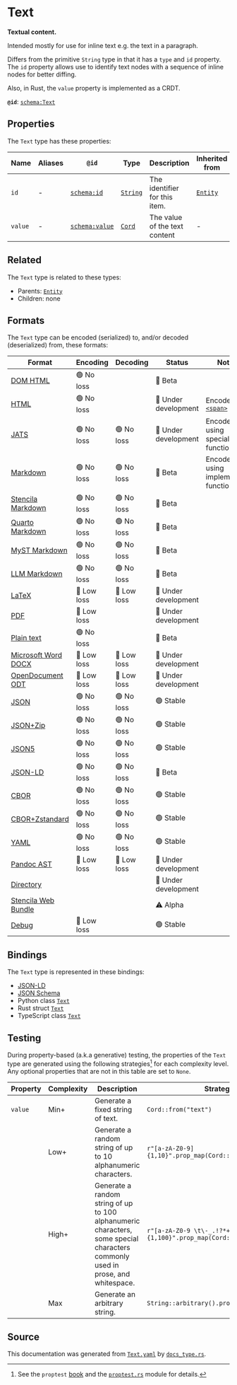 # Text

**Textual content.**

Intended mostly for use for inline text e.g. the text in a paragraph.

Differs from the primitive `String` type in that it has a `type` and `id` property.
The `id` property allows use to identify text nodes with a sequence of inline nodes
for better diffing.

Also, in Rust, the `value` property is implemented as a CRDT.


**`@id`**: [`schema:Text`](https://schema.org/Text)

## Properties

The `Text` type has these properties:

| Name    | Aliases | `@id`                                      | Type                                                                                            | Description                   | Inherited from                                                                                   |
| ------- | ------- | ------------------------------------------ | ----------------------------------------------------------------------------------------------- | ----------------------------- | ------------------------------------------------------------------------------------------------ |
| `id`    | -       | [`schema:id`](https://schema.org/id)       | [`String`](https://github.com/stencila/stencila/blob/main/docs/reference/schema/data/string.md) | The identifier for this item. | [`Entity`](https://github.com/stencila/stencila/blob/main/docs/reference/schema/other/entity.md) |
| `value` | -       | [`schema:value`](https://schema.org/value) | [`Cord`](https://github.com/stencila/stencila/blob/main/docs/reference/schema/data/cord.md)     | The value of the text content | -                                                                                                |

## Related

The `Text` type is related to these types:

- Parents: [`Entity`](https://github.com/stencila/stencila/blob/main/docs/reference/schema/other/entity.md)
- Children: none

## Formats

The `Text` type can be encoded (serialized) to, and/or decoded (deserialized) from, these formats:

| Format                                                                                               | Encoding   | Decoding   | Status              | Notes                                                                                 |
| ---------------------------------------------------------------------------------------------------- | ---------- | ---------- | ------------------- | ------------------------------------------------------------------------------------- |
| [DOM HTML](https://github.com/stencila/stencila/blob/main/docs/reference/formats/dom.html.md)        | 🟢 No loss  |            | 🔶 Beta              |                                                                                       |
| [HTML](https://github.com/stencila/stencila/blob/main/docs/reference/formats/html.md)                | 🟢 No loss  |            | 🚧 Under development | Encoded as [`<span>`](https://developer.mozilla.org/en-US/docs/Web/HTML/Element/span) |
| [JATS](https://github.com/stencila/stencila/blob/main/docs/reference/formats/jats.md)                | 🟢 No loss  | 🟢 No loss  | 🚧 Under development | Encoded using special function                                                        |
| [Markdown](https://github.com/stencila/stencila/blob/main/docs/reference/formats/md.md)              | 🟢 No loss  | 🟢 No loss  | 🔶 Beta              | Encoded using implemented function                                                    |
| [Stencila Markdown](https://github.com/stencila/stencila/blob/main/docs/reference/formats/smd.md)    | 🟢 No loss  | 🟢 No loss  | 🔶 Beta              |                                                                                       |
| [Quarto Markdown](https://github.com/stencila/stencila/blob/main/docs/reference/formats/qmd.md)      | 🟢 No loss  | 🟢 No loss  | 🔶 Beta              |                                                                                       |
| [MyST Markdown](https://github.com/stencila/stencila/blob/main/docs/reference/formats/myst.md)       | 🟢 No loss  | 🟢 No loss  | 🔶 Beta              |                                                                                       |
| [LLM Markdown](https://github.com/stencila/stencila/blob/main/docs/reference/formats/llmd.md)        | 🟢 No loss  | 🟢 No loss  | 🔶 Beta              |                                                                                       |
| [LaTeX](https://github.com/stencila/stencila/blob/main/docs/reference/formats/latex.md)              | 🔷 Low loss | 🔷 Low loss | 🚧 Under development |                                                                                       |
| [PDF](https://github.com/stencila/stencila/blob/main/docs/reference/formats/pdf.md)                  | 🔷 Low loss |            | 🚧 Under development |                                                                                       |
| [Plain text](https://github.com/stencila/stencila/blob/main/docs/reference/formats/text.md)          | 🟢 No loss  |            | 🔶 Beta              |                                                                                       |
| [Microsoft Word DOCX](https://github.com/stencila/stencila/blob/main/docs/reference/formats/docx.md) | 🔷 Low loss | 🔷 Low loss | 🚧 Under development |                                                                                       |
| [OpenDocument ODT](https://github.com/stencila/stencila/blob/main/docs/reference/formats/odt.md)     | 🔷 Low loss | 🔷 Low loss | 🚧 Under development |                                                                                       |
| [JSON](https://github.com/stencila/stencila/blob/main/docs/reference/formats/json.md)                | 🟢 No loss  | 🟢 No loss  | 🟢 Stable            |                                                                                       |
| [JSON+Zip](https://github.com/stencila/stencila/blob/main/docs/reference/formats/json.zip.md)        | 🟢 No loss  | 🟢 No loss  | 🟢 Stable            |                                                                                       |
| [JSON5](https://github.com/stencila/stencila/blob/main/docs/reference/formats/json5.md)              | 🟢 No loss  | 🟢 No loss  | 🟢 Stable            |                                                                                       |
| [JSON-LD](https://github.com/stencila/stencila/blob/main/docs/reference/formats/jsonld.md)           | 🟢 No loss  | 🟢 No loss  | 🔶 Beta              |                                                                                       |
| [CBOR](https://github.com/stencila/stencila/blob/main/docs/reference/formats/cbor.md)                | 🟢 No loss  | 🟢 No loss  | 🟢 Stable            |                                                                                       |
| [CBOR+Zstandard](https://github.com/stencila/stencila/blob/main/docs/reference/formats/cbor.zstd.md) | 🟢 No loss  | 🟢 No loss  | 🟢 Stable            |                                                                                       |
| [YAML](https://github.com/stencila/stencila/blob/main/docs/reference/formats/yaml.md)                | 🟢 No loss  | 🟢 No loss  | 🟢 Stable            |                                                                                       |
| [Pandoc AST](https://github.com/stencila/stencila/blob/main/docs/reference/formats/pandoc.md)        | 🔷 Low loss | 🔷 Low loss | 🚧 Under development |                                                                                       |
| [Directory](https://github.com/stencila/stencila/blob/main/docs/reference/formats/directory.md)      |            |            | 🚧 Under development |                                                                                       |
| [Stencila Web Bundle](https://github.com/stencila/stencila/blob/main/docs/reference/formats/swb.md)  |            |            | ⚠️ Alpha            |                                                                                       |
| [Debug](https://github.com/stencila/stencila/blob/main/docs/reference/formats/debug.md)              | 🔷 Low loss |            | 🟢 Stable            |                                                                                       |

## Bindings

The `Text` type is represented in these bindings:

- [JSON-LD](https://stencila.org/Text.jsonld)
- [JSON Schema](https://stencila.org/Text.schema.json)
- Python class [`Text`](https://github.com/stencila/stencila/blob/main/python/python/stencila/types/text.py)
- Rust struct [`Text`](https://github.com/stencila/stencila/blob/main/rust/schema/src/types/text.rs)
- TypeScript class [`Text`](https://github.com/stencila/stencila/blob/main/ts/src/types/Text.ts)

## Testing

During property-based (a.k.a generative) testing, the properties of the `Text` type are generated using the following strategies[^1] for each complexity level. Any optional properties that are not in this table are set to `None`.

| Property | Complexity | Description                                                                                                                    | Strategy                                                        |
| -------- | ---------- | ------------------------------------------------------------------------------------------------------------------------------ | --------------------------------------------------------------- |
| `value`  | Min+       | Generate a fixed string of text.                                                                                               | `Cord::from("text")`                                            |
|          | Low+       | Generate a random string of up to 10 alphanumeric characters.                                                                  | `r"[a-zA-Z0-9]{1,10}".prop_map(Cord::from)`                     |
|          | High+      | Generate a random string of up to 100 alphanumeric characters, some special characters commonly used in prose, and whitespace. | `r"[a-zA-Z0-9 \t\-_.!?*+-/()'<>=]{1,100}".prop_map(Cord::from)` |
|          | Max        | Generate an arbitrary string.                                                                                                  | `String::arbitrary().prop_map(Cord::from)`                      |

## Source

This documentation was generated from [`Text.yaml`](https://github.com/stencila/stencila/blob/main/schema/Text.yaml) by [`docs_type.rs`](https://github.com/stencila/stencila/blob/main/rust/schema-gen/src/docs_type.rs).

[^1]: See the `proptest` [book](https://proptest-rs.github.io/proptest/) and the [`proptest.rs`](https://github.com/stencila/stencila/blob/main/rust/schema/src/proptests.rs) module for details.
